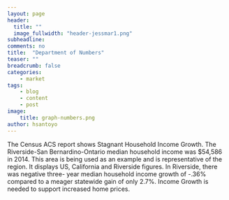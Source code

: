 ```yaml
---
layout: page
header:
  title: ""
  image_fullwidth: "header-jessmar1.png"
subheadline: 
comments: no
title:  "Department of Numbers"
teaser: ""
breadcrumb: false
categories:
    - market
tags:
    - blog
    - content
    - post
image:
    title: graph-numbers.png
author: hsantoyo
---
```

The Census ACS report shows Stagnant Household Income Growth. The Riverside-San Bernardino-Ontario median household income was $54,586 in 2014. This area is being used as an example and is representative of the region. It displays US, California and Riverside figures. In Riverside, there was negative three- year median household income growth of -.36% compared to a meager statewide gain of only 2.7%. Income Growth is needed to support increased home prices.

<!--more-->

